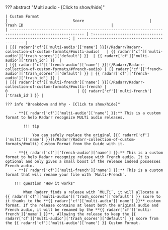 ??? abstract "Multi audio - [Click to show/hide]"

    | Custom Format                                                                                           |                             Score                             | Trash ID                                       |
    | ------------------------------------------------------------------------------------------------------- | :-----------------------------------------------------------: | ---------------------------------------------- |
    | [{{ radarr['cf']['multi-audio']['name'] }}](/Radarr/Radarr-collection-of-custom-formats/#multi-audio)   | {{ radarr['cf']['multi-audio']['trash_scores']['default'] }}  | {{ radarr['cf']['multi-audio']['trash_id'] }}  |
    | [{{ radarr['cf']['french-audio']['name'] }}](/Radarr/Radarr-collection-of-custom-formats/#french-audio) | {{ radarr['cf']['french-audio']['trash_scores']['default'] }} | {{ radarr['cf']['french-audio']['trash_id'] }} |
    | [{{ radarr['cf']['multi-french']['name'] }}](/Radarr/Radarr-collection-of-custom-formats/#multi-french) |                               0                               | {{ radarr['cf']['multi-french']['trash_id'] }} |

    ??? info "Breakdown and Why - [Click to show/hide]"

        - **{{ radarr['cf']['multi-audio']['name'] }}:** This is a custom format to help Radarr recognize MULTi audio releases.

            !!! tip

                You can safely replace the original [{{ radarr['cf']['multi']['name'] }}](/Radarr/Radarr-collection-of-custom-formats/#multi) Custom Format from the Guide with it.

        - **{{ radarr['cf']['french-audio']['name'] }}:** This is a custom format to help Radarr recognize release with French audio. It is optional and only gives a small boost if the release indeed possesses French audio.
        - **{{ radarr['cf']['multi-french']['name'] }}:** This is a custom format that will rename your file with `Multi-French`.

        !!! question "How it works"

            When Radarr finds a release with `MULTi`, it will allocate a {{ radarr['cf']['multi-audio']['trash_scores']['default'] }} score to it thanks to the **{{ radarr['cf']['multi-audio']['name'] }}** custom format. If the release contains at least both the original audio and French audio, it will be renamed by the **{{ radarr['cf']['multi-french']['name'] }}**. Allowing the release to keep the {{ radarr['cf']['multi-audio']['trash_scores']['default'] }} score from the {{ radarr['cf']['multi-audio']['name'] }} Custom Format.
